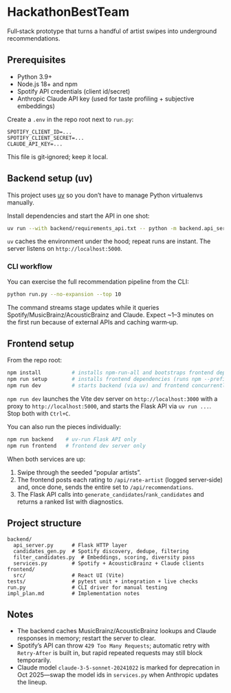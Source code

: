 # HackathonBestTeam

Full‑stack prototype that turns a handful of artist swipes into underground recommendations.

## Prerequisites

- Python 3.9+
- Node.js 18+ and npm
- Spotify API credentials (client id/secret)
- Anthropic Claude API key (used for taste profiling + subjective embeddings)

Create a `.env` in the repo root next to `run.py`:

```
SPOTIFY_CLIENT_ID=...
SPOTIFY_CLIENT_SECRET=...
CLAUDE_API_KEY=...
```

This file is git‑ignored; keep it local.

## Backend setup (uv)

This project uses [uv](https://github.com/astral-sh/uv) so you don’t have to manage Python virtualenvs manually.

Install dependencies and start the API in one shot:

```bash
uv run --with backend/requirements_api.txt -- python -m backend.api_server
```

`uv` caches the environment under the hood; repeat runs are instant. The server listens on `http://localhost:5000`.

### CLI workflow

You can exercise the full recommendation pipeline from the CLI:

```bash
python run.py --no-expansion --top 10
```

The command streams stage updates while it queries Spotify/MusicBrainz/AcousticBrainz and Claude. Expect ~1–3 minutes on the first run because of external APIs and caching warm‑up.

## Frontend setup

From the repo root:

```bash
npm install          # installs npm-run-all and bootstraps frontend deps
npm run setup        # installs frontend dependencies (runs npm --prefix frontend install)
npm run dev          # starts backend (via uv) and frontend concurrently
```

`npm run dev` launches the Vite dev server on `http://localhost:3000` with a proxy to `http://localhost:5000`, and starts the Flask API via `uv run ...`. Stop both with `Ctrl+C`.

You can also run the pieces individually:

```bash
npm run backend    # uv-run Flask API only
npm run frontend   # frontend dev server only
```

When both services are up:

1. Swipe through the seeded “popular artists”.
2. The frontend posts each rating to `/api/rate-artist` (logged server‑side) and, once done, sends the entire set to `/api/recommendations`.
3. The Flask API calls into `generate_candidates`/`rank_candidates` and returns a ranked list with diagnostics.

## Project structure

```
backend/
  api_server.py      # Flask HTTP layer
  candidates_gen.py  # Spotify discovery, dedupe, filtering
  filter_candidates.py  # Embeddings, scoring, diversity pass
  services.py        # Spotify + AcousticBrainz + Claude clients
frontend/
  src/               # React UI (Vite)
tests/               # pytest unit + integration + live checks
run.py               # CLI driver for manual testing
impl_plan.md         # Implementation notes
```

## Notes

- The backend caches MusicBrainz/AcousticBrainz lookups and Claude responses in memory; restart the server to clear.
- Spotify’s API can throw `429 Too Many Requests`; automatic retry with `Retry-After` is built in, but rapid repeated requests may still block temporarily.
- Claude model `claude-3-5-sonnet-20241022` is marked for deprecation in Oct 2025—swap the model ids in `services.py` when Anthropic updates the lineup.
